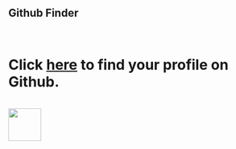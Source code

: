 ## Github Finder 
<br />

# Click [here](https://nathanshuai.github.io/github-finder/) to find your profile on Github.

<br />

<img src="https://img.shields.io/badge/React-20232A?style=for-the-badge&logo=react&logoColor=61DAFB" height="65">